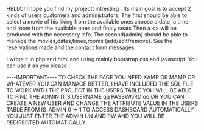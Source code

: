 HELLO! 
I hope you find my projectt intresting . Its main goal is to accept 2 kinds of users customers and administrators.
The first should be able to select a movie of his liking from the available ones choose a date, a time and room from the available ones and finaly seats
Then a <<ticket>> will be produced with the necessery info. 
The second(admin) should be able to manage the movies,dates,times,rooms (add/edit/remove).
See the reservations made and the contact form messages.

I wrote it in php and html and using mainly bootstrap css and javascript.
You can use it as you please !


----IMPORTANT----
TO CHECK THE PAGE YOU NEED XAMP OR MAMP OR WHATEVER YOU CAN MANAGE BETTER. I HAVE INCLUDED THE SQL FILE TO WORK WITH THE PROJECT
IN THE USERS TABLE YOU WILL BE ABLE TO FIND THE ADMIN IT'S USERNAME qq PASSWORD qq OR YOU CAN CREATE A NEW USER AND CHANGE THE ATTRIBUTE VALUE IN THE USERS TABLE FROM IS_ADMIN 0 -> 1 
TO ACCESS DASHBOARD AUTOMATICALLY YOU JUST ENTER THE ADMIN UN AND PW AND YOU WILL BE REDIRECTED AUTOMATICALLY
